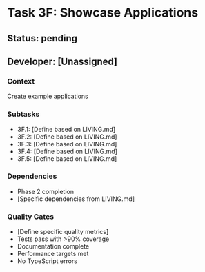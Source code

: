 # Task 3F: Showcase Applications

## Status: pending
## Developer: [Unassigned]

### Context
Create example applications

### Subtasks
- 3F.1: [Define based on LIVING.md]
- 3F.2: [Define based on LIVING.md]
- 3F.3: [Define based on LIVING.md]
- 3F.4: [Define based on LIVING.md]
- 3F.5: [Define based on LIVING.md]

### Dependencies
- Phase 2 completion
- [Specific dependencies from LIVING.md]

### Quality Gates
- [Define specific quality metrics]
- Tests pass with >90% coverage
- Documentation complete
- Performance targets met
- No TypeScript errors
